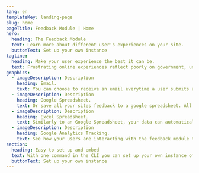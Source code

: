 ```yaml
---
lang: en
templateKey: landing-page
slug: home
pageTitle: Feedback Module | Home
hero:
  heading: The Feedback Module
  text: Learn more about different user's experiences on your site.
  buttonText: Set up your own instance
tagline:
  heading: Make your user experience the best it can be.
  text: Frustrating online experiences reflect poorly on government, undermining the public’s faith in the capability of their elected officials and public servants to deliver services. In the digital-era, constituents expect governments to offer the same calibre of digital service seen in online banking, or travel. In response, governments are increasingly using various types of user research approaches, including user feedback data, to make services more accountable and transparent, while ensuring that online services resonate with constituents’ heightened expectations of 21st government service provision.
graphics:
  - imageDescription: Description
    heading: Email.
    text: You can choose to receive an email everytime a user submits a new piece of feedback.
  - imageDescription: Description
    heading: Google Spreadsheet.
    text: Or save all your sites feedback to a google spreadsheet. All your data will automatically be filted into the spreadsheet in an organized and easy to read fashion.
  - imageDescription: Description
    heading: Excel Spreadsheet.
    text: Similarly to an Google Spreadsheet, your data can automatically be filted into an excel spreadsheet with separate pages for each different category of feedback.
  - imageDescription: Description
    heading: Google Analytics Tracking.
    text: See how your users are interacting with the feedback module through real-time data saved through Google Analytics.
section:
  heading: Easy to set up and embed
  text: With one command in the CLI you can set up your own instance of the feedback module with clear instructions for how to embed it in your site. Choose to store your feedback in a Google spreadsheet, Excel spreadsheet, or receive an email with the individual feedback. After running the command you will receive an email with code for embedding the module in your site and instructions for how to view your feedback. You will also be set up with a Google Analytics tracking code so you can view real-time data of how user's are interacting with the module.
  buttonText: Set up your own instance
---
```

